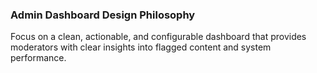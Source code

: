 ### Admin Dashboard Design Philosophy
Focus on a clean, actionable, and configurable dashboard that provides moderators with clear insights into flagged content and system performance.
